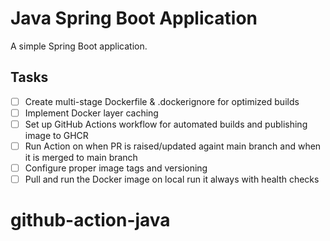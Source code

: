 # Java Spring Boot Application

A simple Spring Boot application.

## Tasks


- [ ] Create multi-stage Dockerfile & .dockerignore for optimized builds
- [ ] Implement Docker layer caching
- [ ] Set up GitHub Actions workflow for automated builds and publishing image to GHCR
- [ ] Run Action on when PR is raised/updated againt main branch and when it is merged to main branch
- [ ] Configure proper image tags and versioning
- [ ] Pull and run the Docker image on local run it always with health checks

# github-action-java
  